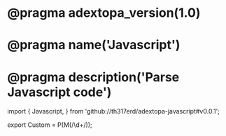 # @pragma adextopa_version(1.0)
# @pragma name('Javascript')
# @pragma description('Parse Javascript code')

import {
  Javascript,
} from 'github://th317erd/adextopa-javascript#v0.0.1';

export Custom = P(M(/\d+/));
